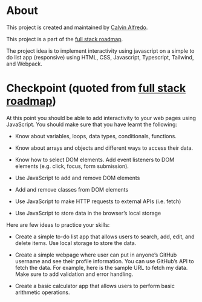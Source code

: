 # About 
This project is created and maintained by [Calvin Alfredo](https://blog.oopchi.me).

This project is a part of the [full stack roadmap](https://roadmap.sh/full-stack).

The project idea is to implement interactivity using javascript on a simple to do list app (responsive) using HTML, CSS, Javascript, Typescript, Tailwind, and Webpack.

# Checkpoint (quoted from [full stack roadmap](https://roadmap.sh/full-stack))

At this point you should be able to add interactivity to your web pages using JavaScript. You should make sure that you have learnt the following:

* Know about variables, loops, data types, conditionals, functions.

* Know about arrays and objects and different ways to access their data.

* Know how to select DOM elements.
Add event listeners to DOM elements (e.g. click, focus, form submission).

* Use JavaScript to add and remove DOM elements

* Add and remove classes from DOM elements
* Use JavaScript to make HTTP requests to external APIs (i.e. fetch)
* Use JavaScript to store data in the browser’s local storage

Here are few ideas to practice your skills:

* Create a simple to-do list app that allows users to search, add, edit, and delete items. Use local storage to store the data.

* Create a simple webpage where user can put in anyone’s GitHub username and see their profile information. You can use GitHub’s API to fetch the data. For example, here is the sample URL to fetch my data. Make sure to add validation and error handling.

* Create a basic calculator app that allows users to perform basic arithmetic operations.